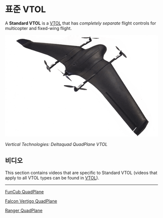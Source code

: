 # 표준 VTOL

A **Standard VTOL** is a [VTOL](../frames_vtol/index.md) that has _completely separate_ flight controls for multicopter and fixed-wing flight.

![Vertical Technologies: Deltaquad QuadPlane VTOL](../../assets/airframes/vtol/vertical_technologies_deltaquad/hero_small.png)

_Vertical Technologies: Deltaquad QuadPlane VTOL_

## 비디오

This section contains videos that are specific to Standard VTOL (videos that apply to all VTOL types can be found in [VTOL](../frames_vtol/index.md)).

---

[FunCub QuadPlane](../frames_vtol/vtol_quadplane_fun_cub_vtol_pixhawk.md)

<lite-youtube videoid="4K8yaa6A0ks" title="Fun Cub PX4 VTOL Maiden"/>

[Falcon Vertigo QuadPlane](../frames_vtol/vtol_quadplane_falcon_vertigo_hybrid_rtf_dropix.md)

<lite-youtube videoid="h7OHTigtU0s" title="PX4 Vtol test"/>

[Ranger QuadPlane](../frames_vtol/vtol_quadplane_volantex_ranger_ex_pixhawk.md)

<lite-youtube videoid="7tGXkW6d3sA" title="PX4 Autopilot - Experimental VTOL with Pixhawk and U-Blox M8N GPS"/>
